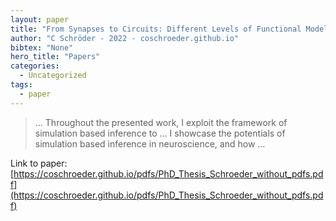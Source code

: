 ```yaml
---
layout: paper
title: "From Synapses to Circuits: Different Levels of Functional Modeling of the Retina"
author: "C Schröder - 2022 - coschroeder.github.io"
bibtex: "None"
hero_title: "Papers"
categories:
  - Uncategorized
tags:
  - paper
---
```

>… Throughout the presented work, I exploit the framework of simulation based inference to … I showcase the potentials of simulation based inference in neuroscience, and how …

Link to paper: [https://coschroeder.github.io/pdfs/PhD_Thesis_Schroeder_without_pdfs.pdf](https://coschroeder.github.io/pdfs/PhD_Thesis_Schroeder_without_pdfs.pdf)



